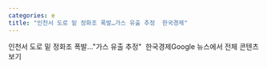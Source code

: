 ```yaml
---
categories: e
title: "인천서 도로 밑 정화조 폭발…가스 유출 추정  한국경제"
---
```

인천서 도로 밑 정화조 폭발…"가스 유출 추정"&nbsp;&nbsp;한국경제Google 뉴스에서 전체 콘텐츠 보기